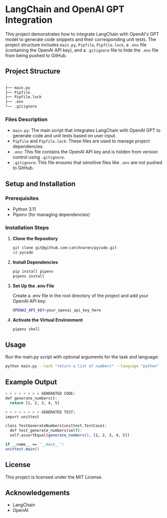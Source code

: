 # LangChain and OpenAI GPT Integration

This project demonstrates how to integrate LangChain with OpenAI's GPT model to generate code snippets and their corresponding unit tests. The project structure includes `main.py`, `Pipfile`, `Pipfile.lock`, a `.env` file (containing the OpenAI API key), and a `.gitignore` file to hide the `.env` file from being pushed to GitHub.

## Project Structure

```sh
.
├── main.py
├── Pipfile
├── Pipfile.lock
├── .env
└── .gitignore
```

### Files Description

- `main.py`: The main script that integrates LangChain with OpenAI GPT to generate code and unit tests based on user input.
- `Pipfile` and `Pipfile.lock`: These files are used to manage project dependencies.
- `.env`: This file contains the OpenAI API key and is hidden from version control using `.gitignore`.
- `.gitignore`: This file ensures that sensitive files like `.env` are not pushed to GitHub.

## Setup and Installation

### Prerequisites

- Python 3.11
- Pipenv (for managing dependencies)

### Installation Steps

1. **Clone the Repository**

   ```bash
   git clone git@github.com:catchnaren/pycode.git
   cd pycode

   ```

2. **Install Dependencies**

   ```bash
   pip install pipenv
   pipenv install
   ```

3. **Set Up the .env File**

   Create a .env file in the root directory of the project and add your OpenAI API key:

   ```sh
   OPENAI_API_KEY=your_openai_api_key_here
   ```

4. **Activate the Virtual Environment**

   ```bash
   pipenv shell
   ```

## Usage

Run the main.py script with optional arguments for the task and language:

```bash
python main.py --task "return a list of numbers" --language "python"
```

## Example Output

```bash
> > > > > > > > GENERATED CODE:
def generate_numbers():
  return [1, 2, 3, 4, 5]

> > > > > > > > GENERATED TEST:
import unittest

class TestGenerateNumbers(unittest.TestCase):
  def test_generate_numbers(self):
  self.assertEqual(generate_numbers(), [1, 2, 3, 4, 5])

if __name__ == '__main__':
unittest.main()
```

## License

This project is licensed under the MIT License.

## Acknowledgements

- LangChain
- OpenAI
